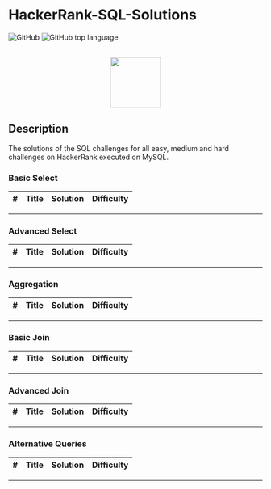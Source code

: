 # HackerRank-SQL-Solutions
![GitHub](https://img.shields.io/github/license/Thomas-George-T/HackerRank-SQL-Challenges-Solutions?style=flat)
![GitHub top language](https://img.shields.io/github/languages/top/Thomas-George-T/HackerRank-SQL-Challenges-Solutions?style=flat)

<p align="center">  
	<br>
	<a href="https://www.hackerrank.com/domains/sql">
        <img height=100 src="https://d3keuzeb2crhkn.cloudfront.net/hackerrank/assets/styleguide/logo_wordmark-f5c5eb61ab0a154c3ed9eda24d0b9e31.svg"> 
    </a>
    <br>
</p>

## Description
The solutions of the SQL challenges for all easy, medium and hard challenges on HackerRank executed on MySQL.

### Basic Select
| # | Title | Solution | Difficulty |
|---| ----- | -------- | ---------- |

---

### Advanced Select
| # | Title | Solution | Difficulty |
|---| ----- | -------- | ---------- |

---

### Aggregation
| # | Title | Solution | Difficulty |
|---| ----- | -------- | ---------- |

---

### Basic Join
| # | Title | Solution | Difficulty |
|---| ----- | -------- | ---------- |

---

### Advanced Join
| # | Title | Solution | Difficulty |
|---| ----- | -------- | ---------- |

---

### Alternative Queries
| # | Title | Solution | Difficulty |
|---| ----- | -------- | ---------- |

---